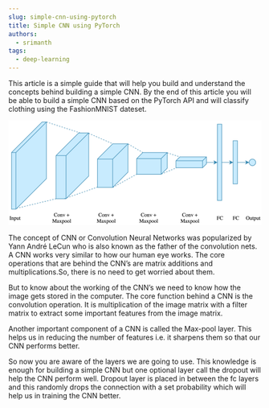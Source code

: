 ```yaml
---
slug: simple-cnn-using-pytorch
title: Simple CNN using PyTorch
authors:
  - srimanth
tags:
  - deep-learning
---
```


This article is a simple guide that will help you build and understand the concepts behind building a simple CNN. By the end of this article you will be able to build a simple CNN based on the PyTorch API and will classify clothing using the FashionMNIST dateset.

<!-- truncate -->

<div style={{textAlign: 'center'}}>

![Linear regression](./cnn.png)

</div>

The concept of CNN or Convolution Neural Networks was popularized by Yann André LeCun who is also known as the father of the convolution nets. A CNN works very similar to how our human eye works. The core operations that are behind the CNN’s are matrix additions and multiplications.So, there is no need to get worried about them.

But to know about the working of the CNN’s we need to know how the image gets stored in the computer. The core function behind a CNN is the convolution operation. It is multiplication of the image matrix with a filter matrix to extract some important features from the image matrix.

Another important component of a CNN is called the Max-pool layer. This helps us in reducing the number of features i.e. it sharpens them so that our CNN performs better.

So now you are aware of the layers we are going to use. This knowledge is enough for building a simple CNN but one optional layer call the dropout will help the CNN perform well. Dropout layer is placed in between the fc layers and this randomly drops the connection with a set probability which will help us in training the CNN better.
